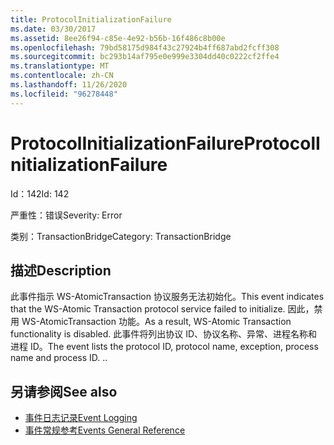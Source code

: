 ```yaml
---
title: ProtocolInitializationFailure
ms.date: 03/30/2017
ms.assetid: 8ee26f94-c85e-4e92-b56b-16f486c8b00e
ms.openlocfilehash: 79bd58175d984f43c27924b4ff687abd2fcff308
ms.sourcegitcommit: bc293b14af795e0e999e3304dd40c0222cf2ffe4
ms.translationtype: MT
ms.contentlocale: zh-CN
ms.lasthandoff: 11/26/2020
ms.locfileid: "96278448"
---
```

# <a name="protocolinitializationfailure"></a><span data-ttu-id="a3677-102">ProtocolInitializationFailure</span><span class="sxs-lookup"><span data-stu-id="a3677-102">ProtocolInitializationFailure</span></span>

<span data-ttu-id="a3677-103">Id：142</span><span class="sxs-lookup"><span data-stu-id="a3677-103">Id: 142</span></span>  
  
 <span data-ttu-id="a3677-104">严重性：错误</span><span class="sxs-lookup"><span data-stu-id="a3677-104">Severity: Error</span></span>  
  
 <span data-ttu-id="a3677-105">类别：TransactionBridge</span><span class="sxs-lookup"><span data-stu-id="a3677-105">Category: TransactionBridge</span></span>  
  
## <a name="description"></a><span data-ttu-id="a3677-106">描述</span><span class="sxs-lookup"><span data-stu-id="a3677-106">Description</span></span>  

 <span data-ttu-id="a3677-107">此事件指示 WS-AtomicTransaction 协议服务无法初始化。</span><span class="sxs-lookup"><span data-stu-id="a3677-107">This event indicates that the WS-Atomic Transaction protocol service failed to initialize.</span></span> <span data-ttu-id="a3677-108">因此，禁用 WS-AtomicTransaction 功能。</span><span class="sxs-lookup"><span data-stu-id="a3677-108">As a result, WS-Atomic Transaction functionality is disabled.</span></span> <span data-ttu-id="a3677-109">此事件将列出协议 ID、协议名称、异常、进程名称和进程 ID。</span><span class="sxs-lookup"><span data-stu-id="a3677-109">The event lists the protocol ID, protocol name, exception, process name and process ID.</span></span> <span data-ttu-id="a3677-110">.</span><span class="sxs-lookup"><span data-stu-id="a3677-110">.</span></span>  
  
## <a name="see-also"></a><span data-ttu-id="a3677-111">另请参阅</span><span class="sxs-lookup"><span data-stu-id="a3677-111">See also</span></span>

- [<span data-ttu-id="a3677-112">事件日志记录</span><span class="sxs-lookup"><span data-stu-id="a3677-112">Event Logging</span></span>](index.md)
- [<span data-ttu-id="a3677-113">事件常规参考</span><span class="sxs-lookup"><span data-stu-id="a3677-113">Events General Reference</span></span>](events-general-reference.md)
